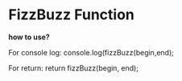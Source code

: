 # FizzBuzz Function

**how to use?**

For console log:
  console.log(fizzBuzz(begin,end);
  
For return:
  return fizzBuzz(begin, end);
